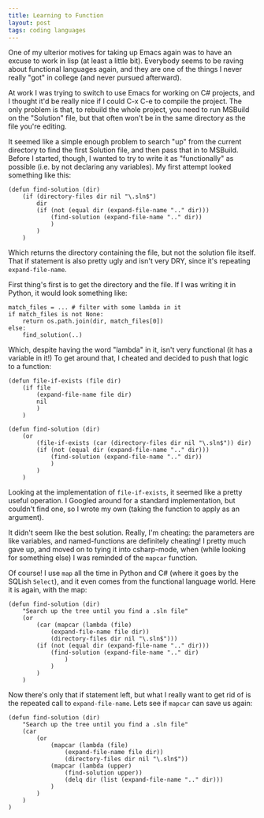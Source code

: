 ```yaml
---
title: Learning to Function
layout: post
tags: coding languages
---
```

One of my ulterior motives for taking up Emacs again was to have an
excuse to work in lisp (at least a little bit). Everybody seems to be
raving about functional languages again, and they are one of the
things I never really "got" in college (and never pursued afterward).

At work I was trying to switch to use Emacs for working on C#
projects, and I thought it'd be really nice if I could C-x C-e to
compile the project. The only problem is that, to rebuild the whole
project, you need to run MSBuild on the "Solution" file, but that
often won't be in the same directory as the file you're editing.

It seemed like a simple enough problem to search "up" from the current
directory to find the first Solution file, and then pass that in to
MSBuild. Before I started, though, I wanted to try to write it as
"functionally" as possible (i.e. by not declaring any variables). My
first attempt looked something like this:

	(defun find-solution (dir)
		(if (directory-files dir nil "\.sln$")
			dir
			(if (not (equal dir (expand-file-name ".." dir)))
				(find-solution (expand-file-name ".." dir))
				)
			)
		)

Which returns the directory containing the file, but not the solution
file itself. That if statement is also pretty ugly and isn't very DRY,
since it's repeating `expand-file-name`. 

First thing's first is to get the directory and the file. If I was
writing it in Python, it would look something like:

	match_files = ... # filter with some lambda in it
	if match_files is not None:
		return os.path.join(dir, match_files[0])
	else:
		find_solution(..)
		
Which, despite having the word "lambda" in it, isn't very functional
(it has a variable in it!) To get around that, I cheated and decided
to push that logic to a function:

	(defun file-if-exists (file dir)
		(if file
			(expand-file-name file dir)
			nil
			)
		)
		
	(defun find-solution (dir)
		(or
			(file-if-exists (car (directory-files dir nil "\.sln$")) dir)
			(if (not (equal dir (expand-file-name ".." dir)))
				(find-solution (expand-file-name ".." dir))
				)
			)
		)
		
Looking at the implementation of `file-if-exists`, it seemed like a
pretty useful operation. I Googled around for a standard
implementation, but couldn't find one, so I wrote my own (taking the
function to apply as an argument).

It didn't seem like the best solution. Really, I'm cheating: the
parameters are like variables, and named-functions are definitely
cheating! I pretty much gave up, and moved on to tying it into
csharp-mode, when (while looking for something else) I was reminded of
the `mapcar` function.

Of course! I use `map` all the time in Python and C# (where it goes by
the SQLish `Select`), and it even comes from the functional language
world. Here it is again, with the map: 
		
	(defun find-solution (dir)
		"Search up the tree until you find a .sln file"
		(or 
			(car (mapcar (lambda (file)
				(expand-file-name file dir))
				(directory-files dir nil "\.sln$")))
			(if (not (equal dir (expand-file-name ".." dir)))
				(find-solution (expand-file-name ".." dir)
					)
				)
			)
		)

Now there's only that if statement left, but what I really want to get
rid of is the repeated call to `expand-file-name`. Lets see if
`mapcar` can save us again:

	(defun find-solution (dir)
		"Search up the tree until you find a .sln file"
		(car
			(or 
				(mapcar (lambda (file)
					(expand-file-name file dir))
					(directory-files dir nil "\.sln$"))
				(mapcar (lambda (upper)
					(find-solution upper))
					(delq dir (list (expand-file-name ".." dir)))
				)
			)
		)
	)

